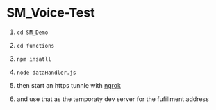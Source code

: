 # SM_Voice-Test

1. `cd SM_Demo`
2. `cd functions`
3. `npm insatll`
4. `node dataHandler.js`

5. then start an https tunnle with [ngrok](https://ngrok.com/)

6. and use that as the temporaty dev server for the fufillment address
